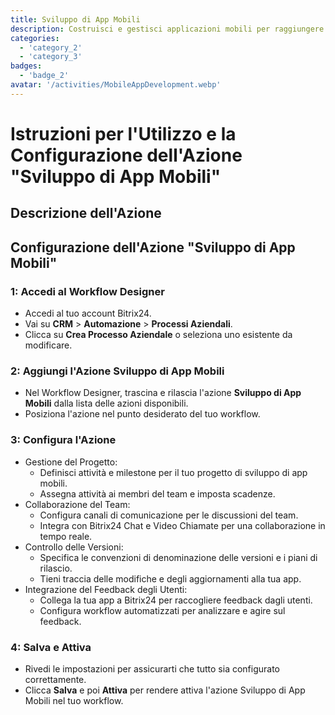 ```yaml
---
title: Sviluppo di App Mobili
description: Costruisci e gestisci applicazioni mobili per raggiungere il tuo pubblico.
categories: 
  - 'category_2'
  - 'category_3'
badges: 
  - 'badge_2' 
avatar: '/activities/MobileAppDevelopment.webp'
---
```

# Istruzioni per l'Utilizzo e la Configurazione dell'Azione "Sviluppo di App Mobili"

## Descrizione dell'Azione

## **Configurazione dell'Azione "Sviluppo di App Mobili"**

### 1: Accedi al Workflow Designer
- Accedi al tuo account Bitrix24.
- Vai su **CRM** > **Automazione** > **Processi Aziendali**.
- Clicca su **Crea Processo Aziendale** o seleziona uno esistente da modificare.

### 2: Aggiungi l'Azione Sviluppo di App Mobili
- Nel Workflow Designer, trascina e rilascia l'azione **Sviluppo di App Mobili** dalla lista delle azioni disponibili.
- Posiziona l'azione nel punto desiderato del tuo workflow.

### 3: Configura l'Azione
- Gestione del Progetto:
  - Definisci attività e milestone per il tuo progetto di sviluppo di app mobili.
  - Assegna attività ai membri del team e imposta scadenze.
- Collaborazione del Team:
  - Configura canali di comunicazione per le discussioni del team.
  - Integra con Bitrix24 Chat e Video Chiamate per una collaborazione in tempo reale.
- Controllo delle Versioni:
  - Specifica le convenzioni di denominazione delle versioni e i piani di rilascio.
  - Tieni traccia delle modifiche e degli aggiornamenti alla tua app.
- Integrazione del Feedback degli Utenti:
  - Collega la tua app a Bitrix24 per raccogliere feedback dagli utenti.
  - Configura workflow automatizzati per analizzare e agire sul feedback.

### 4: Salva e Attiva
- Rivedi le impostazioni per assicurarti che tutto sia configurato correttamente.
- Clicca **Salva** e poi **Attiva** per rendere attiva l'azione Sviluppo di App Mobili nel tuo workflow.